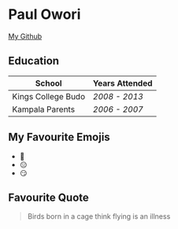# Paul Owori
[My Github](https://github.com/Paul-Owori)
## Education
School | Years Attended |
--- | ---
| Kings College Budo | _2008 - 2013_
| Kampala Parents    | _2006 - 2007_

## My Favourite Emojis
* :hear_no_evil:
* :expressionless:
* :smirk:

## Favourite Quote
> Birds born in a cage think flying is an illness
       
